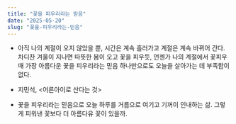 ```yaml
---
title: "꽃을 피우리라는 믿음"
date: "2025-05-20"
slug: "꽃을-피우리라는-믿음"
---
```


- 아직 나의 계절이 오지 않았을 뿐, 시간은 계속 흘러가고 계절은 계속 바뀌어 간다. 차디찬 겨울이 지나면 따뜻한 봄이 오고 꽃을 피우듯, 언젠가 나의 계절에서 꽃피우 때 가장 아름다운 꽃을 피우리라는 믿음 하나만으로도 오늘을 살아가는 데 부족함이 없다.

- 지민석, <어른아이로 산다는 것>

- 꽃을 피우리라는 믿음으로 오늘 하루를 거름으로 여기고 기꺼이 인내하는 삶. 그렇게 피워낸 꽃보다 더 아름다유 꽃이 있을까.
